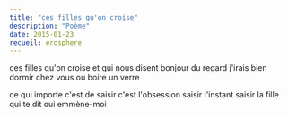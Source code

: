 ```yaml
---
title: "ces filles qu'on croise"
description: "Poème"
date: 2015-01-23
recueil: erosphere
---
```


ces filles qu'on croise
et qui nous disent
bonjour du regard
j'irais bien dormir chez vous
ou boire un verre

ce qui importe c'est de saisir
c'est l'obsession
saisir l'instant
saisir la fille
qui te dit oui
emmène-moi
